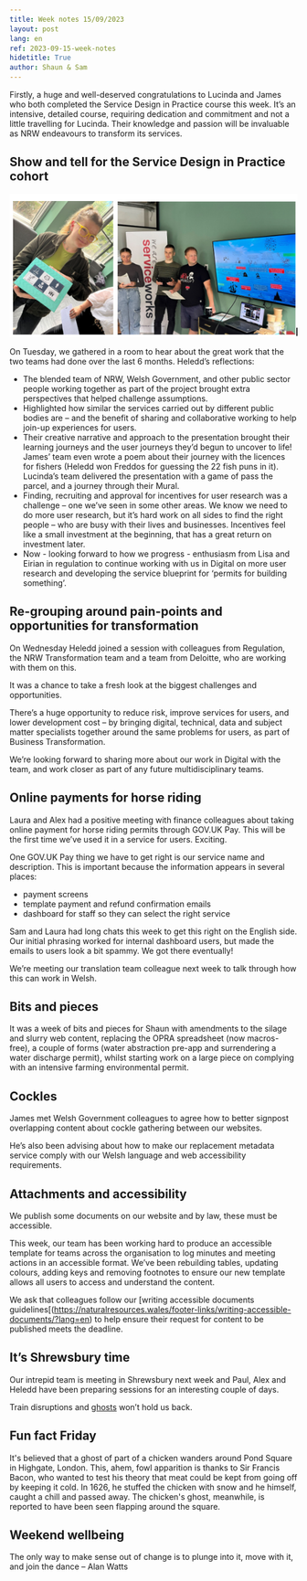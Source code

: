 ```yaml
---
title: Week notes 15/09/2023
layout: post
lang: en
ref: 2023-09-15-week-notes
hidetitle: True
author: Shaun & Sam
---
```


Firstly, a huge and well-deserved congratulations to Lucinda and James who both completed the Service Design in Practice course this week. 
It’s an intensive, detailed course, requiring dedication and commitment and not a little travelling for Lucinda. 
Their knowledge and passion will be invaluable as NRW endeavours to transform its services.

## Show and tell for the Service Design in Practice cohort

![alt text](https://github.com/nrw-digital/week-notes/blob/8c7c061ebd20a945790ad17037770503ec4a8777/images/service%20design%20ST%202023.PNG?raw=true)

On Tuesday, we gathered in a room to hear about the great work that the two teams had done over the last 6 months.
Heledd’s reflections:
* The blended team of NRW, Welsh Government, and other public sector people working together as part of the project brought extra perspectives that helped challenge assumptions.
* Highlighted how similar the services carried out by different public bodies are – and the benefit of sharing and collaborative working to help join-up experiences for users.
* Their creative narrative and approach to the presentation brought their learning journeys and the user journeys they’d begun to uncover to life!  James’ team even wrote a poem about their journey with the licences for fishers (Heledd won Freddos for guessing the 22 fish puns in it). Lucinda’s team delivered the presentation with a game of pass the parcel, and a journey through their Mural.
* Finding, recruiting and approval for incentives for user research was a challenge – one we’ve seen in some other areas. We know we need to do more user research, but it’s hard work on all sides to find the right people – who are busy with their lives and businesses. Incentives feel like a small investment at the beginning, that has a great return on investment later.
* Now - looking forward to how we progress - enthusiasm from Lisa and Eirian in regulation to continue working with us in Digital on more user research and developing the service blueprint for ‘permits for building something’.

## Re-grouping around pain-points and opportunities for transformation

On Wednesday Heledd joined a session with colleagues from Regulation, the NRW Transformation team and a team from Deloitte, who are working with them on this.

It was a chance to take a fresh look at the biggest challenges and opportunities.

There’s a huge opportunity to reduce risk, improve services for users, and lower development cost – by bringing digital, technical, data and subject matter specialists together around the same problems for users, as part of Business Transformation. 

We’re looking forward to sharing more about our work in Digital with the team, and work closer as part of any future multidisciplinary teams.

## Online payments for horse riding

Laura and Alex had a positive meeting with finance colleagues about taking online payment for horse riding permits through GOV.UK Pay. This will be the first time we’ve used it in a service for users. Exciting. 

One GOV.UK Pay thing we have to get right is our service name and description. This is important because the information appears in several places: 
* payment screens
* template payment and refund confirmation emails
* dashboard for staff so they can select the right service 

Sam and Laura had long chats this week to get this right on the English side. Our initial phrasing worked for internal dashboard users, but made the emails to users look a bit spammy. We got there eventually!

We’re meeting our translation team colleague next week to talk through how this can work in Welsh. 

## Bits and pieces

It was a week of bits and pieces for Shaun with amendments to the silage and slurry web content, replacing the OPRA spreadsheet (now macros-free), a couple of forms (water abstraction pre-app and surrendering a water discharge permit), whilst starting work on a large piece on complying with an intensive farming environmental permit.

## Cockles

James met Welsh Government colleagues to agree how to better signpost overlapping content about cockle gathering between our websites. 

He’s also been advising about how to make our replacement metadata service comply with our Welsh language and web accessibility requirements.

## Attachments and accessibility

We publish some documents on our website and by law, these must be accessible. 

This week, our team has been working hard to produce an accessible template for teams across the organisation to log minutes and meeting actions in an accessible format. We’ve been rebuilding tables, updating colours, adding keys and removing footnotes to ensure our new template allows all users to access and understand the content.

We ask that colleagues follow our [writing accessible documents guidelines[(https://naturalresources.wales/footer-links/writing-accessible-documents/?lang=en) to help ensure their request for content to be published meets the deadline. 

## It’s Shrewsbury time

Our intrepid team is meeting in Shrewsbury next week and Paul, Alex and Heledd have been preparing sessions for an interesting couple of days.

Train disruptions and [ghosts](https://www.hauntedrooms.co.uk/product/prince-rupert-hotel-shrewsbury) won’t hold us back. 

## Fun fact Friday

It's believed that a ghost of part of a chicken wanders around Pond Square in Highgate, London. This, ahem, fowl apparition is thanks to Sir Francis Bacon, who wanted to test his theory that meat could be kept from going off by keeping it cold. In 1626, he stuffed the chicken with snow and he himself, caught a chill and passed away. The chicken's ghost, meanwhile, is reported to have been seen flapping around the square.

## Weekend wellbeing

The only way to make sense out of change is to plunge into it, move with it, and join the dance – Alan Watts
